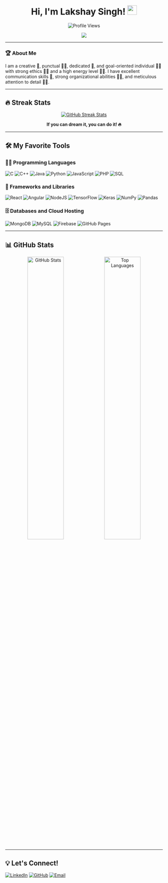 <h1 align="center">
Hi, I'm Lakshay Singh! <img src="https://media.giphy.com/media/hvRJCLFzcasrR4ia7z/giphy.gif" width="30">
</h1>

<p align="center">
  <img src="https://komarev.com/ghpvc/?username=yashitanamdeo&label=Profile%20Views&color=0e75b6&style=flat" alt="Profile Views" />
</p>

<!-- Typing SVG -->
<p align="center">
  <a href="https://github.com/DenverCoder1/readme-typing-svg">
    <img src="https://readme-typing-svg.herokuapp.com?lines=Computer+Science+Student;Full+Stack+Web+Developer;DS%20|%20AI%20|%20ML%20Enthusiast;Always%20learning+new+things&center=true&width=500&height=50">
  </a>
</p>

---

### 🏆 About Me

I am a creative 🎡, punctual 👩‍🎓, dedicated 🎯, and goal-oriented individual 👩‍💻 with strong ethics 🙇‍♀️ and a high energy level 🤹‍♀️. I have excellent communication skills 👐, strong organizational abilities 👮‍♀️, and meticulous attention to detail 🕵️‍♀️.

---

## 🔥 Streak Stats

<p align="center">
  <a href="https://github.com/DenverCoder1/github-readme-streak-stats">
    <img src="https://github-readme-streak-stats-eight.vercel.app/?user=yashitanamdeo&theme=monokai-metallian&hide_border=true" alt="GitHub Streak Stats"/>
  </a>
  <p align="center"><b>If you can dream it, you can do it! 🔥</b></p>
</p>

---

## 🛠️ My Favorite Tools

### 👨‍💻 Programming Languages

<p>
    <img alt="C" src="https://img.shields.io/badge/C-%232370ED.svg?logo=c&logoColor=white">
    <img alt="C++" src="https://img.shields.io/badge/C++-%2300599C.svg?logo=c%2B%2B&logoColor=white">
    <img alt="Java" src="https://img.shields.io/badge/Java-%23007396.svg?logo=java&logoColor=white">
    <img alt="Python" src="https://img.shields.io/badge/Python-%2314354C.svg?logo=python&logoColor=white">
    <img alt="JavaScript" src="https://img.shields.io/badge/JavaScript-%23F7DF1E.svg?logo=javascript&logoColor=black">
    <img alt="PHP" src="https://img.shields.io/badge/PHP-%23777BB4.svg?logo=php&logoColor=white">
    <img alt="SQL" src="https://img.shields.io/badge/SQL-%23025E8C.svg?logo=amazon-dynamodb&logoColor=white">
</p>

### 🧰 Frameworks and Libraries

<p>
    <img alt="React" src="https://img.shields.io/badge/React-%2320232a.svg?logo=react&logoColor=%2361DAFB">
    <img alt="Angular" src="https://img.shields.io/badge/Angular-%23D00000.svg?logo=angular&logoColor=white">
    <img alt="NodeJS" src="https://img.shields.io/badge/Node.js-%2343853D.svg?logo=node.js&logoColor=white">
    <img alt="TensorFlow" src="https://img.shields.io/badge/TensorFlow-%23FF6F00.svg?logo=TensorFlow&logoColor=white">
    <img alt="Keras" src="https://img.shields.io/badge/Keras-%23D00000.svg?logo=Keras&logoColor=white">
    <img alt="NumPy" src="https://img.shields.io/badge/Numpy-%23013243.svg?logo=numpy&logoColor=white">
    <img alt="Pandas" src="https://img.shields.io/badge/Pandas-%23150458.svg?logo=pandas&logoColor=white">
</p>

### 🗄️ Databases and Cloud Hosting

<p>
    <img alt="MongoDB" src="https://img.shields.io/badge/MongoDB-%234ea94b.svg?logo=mongodb&logoColor=white">
    <img alt="MySQL" src="https://img.shields.io/badge/MySQL-%2300f.svg?logo=mysql&logoColor=white">
    <img alt="Firebase" src="https://img.shields.io/badge/Firebase-%23039BE5.svg?logo=firebase">
    <img alt="GitHub Pages" src="https://img.shields.io/badge/GitHub%20Pages-%23327FC7.svg?logo=github&logoColor=white">
</p>

---

## 📊 GitHub Stats

<p align="center">
  <img src="https://github-readme-stats.vercel.app/api?username=yashitanamdeo&show_icons=true&theme=radical&hide_border=true" width="48%" alt="GitHub Stats" />
  <img src="https://github-readme-stats.vercel.app/api/top-langs/?username=yashitanamdeo&layout=compact&theme=radical&hide_border=true" width="48%" alt="Top Languages" />
</p>

---

## 💡 Let's Connect!

<p>
  <a href="https://www.linkedin.com/in/Lakshaysingh"><img alt="LinkedIn" src="https://img.shields.io/badge/LinkedIn-%230077B5.svg?logo=linkedin&logoColor=white"></a>
  <a href="https://github.com/MrStark65"><img alt="GitHub" src="https://img.shields.io/badge/GitHub-181717.svg?logo=github&logoColor=white"></a>
  <a href="mailto:Lakshaysing86.5@gmail.com"><img alt="Email" src="https://img.shields.io/badge/Email-D14836?logo=gmail&logoColor=white"></a>
</p>
